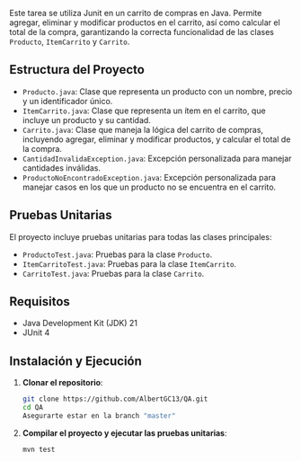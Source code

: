Este tarea se utiliza Junit en un carrito de compras en Java. Permite agregar, eliminar y modificar productos en el carrito, así como calcular el total de la compra, garantizando la correcta funcionalidad de las clases `Producto`, `ItemCarrito` y `Carrito`.

## Estructura del Proyecto

- `Producto.java`: Clase que representa un producto con un nombre, precio y un identificador único.
- `ItemCarrito.java`: Clase que representa un ítem en el carrito, que incluye un producto y su cantidad.
- `Carrito.java`: Clase que maneja la lógica del carrito de compras, incluyendo agregar, eliminar y modificar productos, y calcular el total de la compra.
- `CantidadInvalidaException.java`: Excepción personalizada para manejar cantidades inválidas.
- `ProductoNoEncontradoException.java`: Excepción personalizada para manejar casos en los que un producto no se encuentra en el carrito.

## Pruebas Unitarias

El proyecto incluye pruebas unitarias para todas las clases principales:

- `ProductoTest.java`: Pruebas para la clase `Producto`.
- `ItemCarritoTest.java`: Pruebas para la clase `ItemCarrito`.
- `CarritoTest.java`: Pruebas para la clase `Carrito`.

## Requisitos

- Java Development Kit (JDK) 21
- JUnit 4

## Instalación y Ejecución

1. **Clonar el repositorio**:
    ```sh
    git clone https://github.com/AlbertGC13/QA.git
    cd QA
    Asegurarte estar en la branch "master"
    ```

2. **Compilar el proyecto y ejecutar las pruebas unitarias**:
    ```sh
    mvn test
    ```
